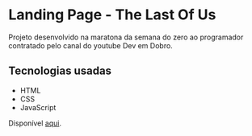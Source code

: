 # Landing Page - The Last Of Us 

Projeto desenvolvido na maratona da semana do zero ao programador contratado pelo canal do youtube Dev em Dobro.

## Tecnologias usadas

- HTML
- CSS
- JavaScript

Disponível [aqui](http://level-acoustics.surge.sh).
